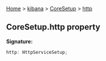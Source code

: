 [Home](./index) &gt; [kibana](./kibana.md) &gt; [CoreSetup](./kibana.coresetup.md) &gt; [http](./kibana.coresetup.http.md)

## CoreSetup.http property

<b>Signature:</b>

```typescript
http: HttpServiceSetup;
```
